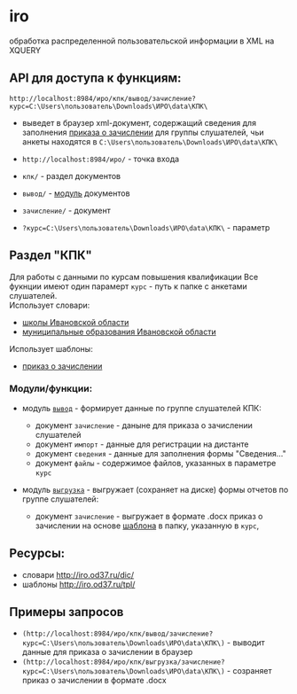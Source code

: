 # iro
обработка распределенной пользовательской информации в  XML на XQUERY
## API для доступа к функциям:
`http://localhost:8984/иро/кпк/вывод/зачисление?курс=C:\Users\пользователь\Downloads\ИРО\data\КПК\`  
- выведет в браузер xml-документ, содержащий сведения для заполнения [приказа о зачислении](http://iro.od37.ru/tpl/приказ_зачисление.docx) для группы слушателей, чьи анкеты находятся в `C:\Users\пользователь\Downloads\ИРО\data\КПК\`

- `http://localhost:8984/иро/` - точка входа
- `кпк/` - раздел документов
- `вывод/` - [модуль](https://github.com/kontur32/iro/blob/dev2/output.xqm "Модуль") документов
- `зачисление/`  - документ
- `?курс=C:\Users\пользователь\Downloads\ИРО\data\КПК\` - параметр

## Раздел "КПК"
Для работы с данными по курсам повышения квалификации
Все фукнции имеют один парамерт `курс` - путь к папке с анкетами слушателей.  
Использует словари:
- [школы Ивановской области](http://iro.od37.ru/dic/schools.xml)
- [муниципальные образования Ивановской области](http://iro.od37.ru/dic/mo.xml)

Использует шаблоны:
- [приказ о зачислении](http://iro.od37.ru/tpl/приказ_зачисление.docx)

### Модули/функции:
- модуль [`вывод`](https://github.com/kontur32/iro/blob/dev2/output.xqm) - формирует данные по группе слушателей КПК:
  - документ `зачисление` - даныне для приказа о зачислении слушателей
  - документ `импорт` - данные для регистрации на дистанте
  - документ `сведения` - данные для заполнения формы "Сведения..."
  - документ `файлы` - содержимое файлов, указанных в параметре `курс`

- модуль [`выгрузка`](https://github.com/kontur32/iro/blob/dev2/download.xqm) - выгружает (сохраняет на диске) формы отчетов по группе слушателей:
  - документ `зачисление` - выгружает в формате .docx приказ о зачислении на основе [шаблона](http://iro.od37.ru/tpl/приказ_зачисление.docx) в папку, указанную в `курс`,


## Ресурсы:
- словари http://iro.od37.ru/dic/  
- шаблоны http://iro.od37.ru/tpl/

## Примеры запросов
- `(http://localhost:8984/иро/кпк/вывод/зачисление?курс=C:\Users\пользователь\Downloads\ИРО\data\КПК\)` - выводит данные для приказа о зачислении в браузер
- `(http://localhost:8984/иро/кпк/выгрузка/зачисление?курс=C:\Users\пользователь\Downloads\ИРО\data\КПК\)` - созраняет приказ о зачислении в формате .docx